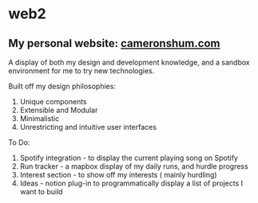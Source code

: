 # web2

## My personal website: <a href="https://cameronshum.com/">cameronshum.com</a>

A display of both my design and development knowledge, and a sandbox environment for me to try new technologies.

Built off my design philosophies:

1. Unique components
2. Extensible and Modular
3. Minimalistic
4. Unrestricting and intuitive user interfaces

To Do:

1. Spotify integration - to display the current playing song on Spotify
2. Run tracker - a mapbox display of my daily runs, and hurdle progress
3. Interest section - to show off my interests ( mainly hurdling)
4. Ideas - notion plug-in to programmatically display a list of projects I want to build
